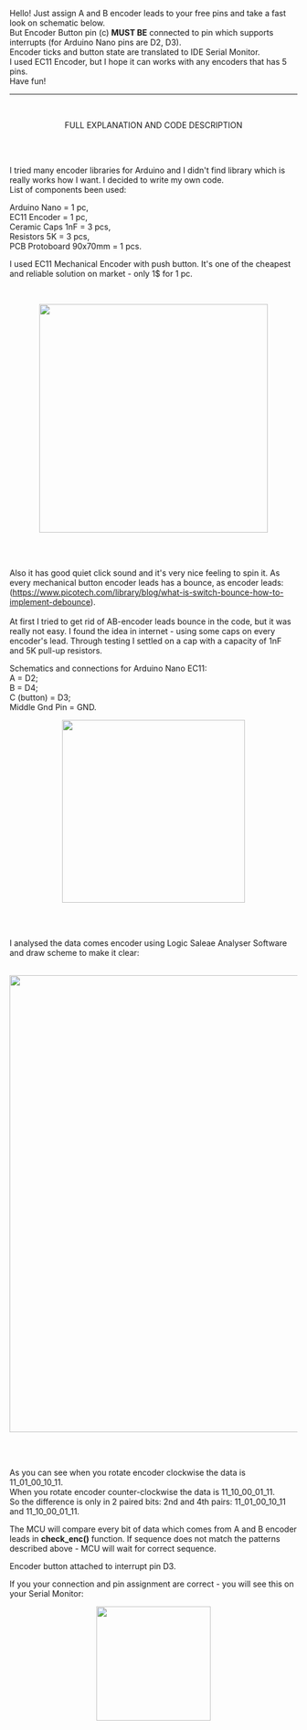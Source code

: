 Hello! Just assign A and B encoder leads to your free pins and take a fast look on schematic below. <br/>
But Encoder Button pin (c) **MUST BE** connected to pin which supports interrupts (for Arduino Nano pins are D2, D3). <br/>
Encoder ticks and button state are translated to IDE Serial Monitor. <br/>
I used EC11 Encoder, but I hope it can works with any encoders that has 5 pins. <br/>
Have fun! 

<hr>
<br/>

<p align="center">
FULL EXPLANATION AND CODE DESCRIPTION
</p>

<br/>
<br/>

I tried many encoder libraries for Arduino and I didn't find library which is really works how I want. I decided to write my own code. <br/>
List of components been used: 

Arduino Nano = 1 pc,            <br/>
EC11 Encoder = 1 pc,            <br/>
Ceramic Caps 1nF = 3 pcs,       <br/>
Resistors 5K = 3 pcs,           <br/>
PCB Protoboard 90x70mm = 1 pcs. <br/>

I used EC11 Mechanical Encoder with push button. It's one of the cheapest and reliable solution on market - only 1$ for 1 pc.  

<br/>
<p align="center">
<img src="https://github.com/user-attachments/assets/ee62ad6e-cf64-40ab-ba48-58848bedf7d2" width="400">
</p>
<br/>
<br/>

Also it has good quiet click sound and it's very nice feeling to spin it.
As every mechanical button encoder leads has a bounce, as encoder leads: <br/>
(https://www.picotech.com/library/blog/what-is-switch-bounce-how-to-implement-debounce). <br/> <br/>
At first I tried to get rid of AB-encoder leads bounce in the code, but it was really not easy.
I found the idea in internet - using some caps on every encoder's lead.
Through testing I settled on a cap with a capacity of 1nF and 5K pull-up resistors. <br/>

Schematics and connections for Arduino Nano EC11: <br/>
A = D2; <br/>
B = D4; <br/>
C (button) = D3; <br/>
Middle Gnd Pin = GND. <br/>

<p align="center">
<img src="https://github.com/user-attachments/assets/7b78ef99-b868-441d-bdd0-337699783461" width="320">
</p>

<br/>
<br/>

I analysed the data comes encoder using Logic Saleae Analyser Software and draw scheme to make it clear:
<br/>
<br/>

<p align="center">
<img src="https://github.com/user-attachments/assets/61c09b7a-e4a7-45c8-9834-b56f862389fa" width="800">
</p>
<br/>
<br/>

As you can see when you rotate encoder clockwise the data is 11_01_00_10_11. <br/>
When you rotate encoder counter-clockwise the data is 11_10_00_01_11. <br/>
So the difference is only in 2 paired bits: 2nd and 4th pairs: 11_01_00_10_11 and 11_10_00_01_11. <br/>

The MCU will compare every bit of data which comes from A and B encoder leads in **check_enc()** function. If sequence does not match the patterns described above - MCU will wait for correct sequence. <br/>

Encoder button attached to interrupt pin D3.

If you your connection and pin assignment are correct - you will see this on your Serial Monitor:

<p align="center">
<img src="https://github.com/user-attachments/assets/690fe00f-04c6-44f0-ac98-52990ef6477c" width="200">
</p>







